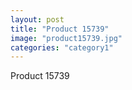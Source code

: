 ```yaml
---
layout: post
title: "Product 15739"
image: "product15739.jpg"
categories: "category1"
---
```

Product 15739
